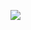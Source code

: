 [![](https://github.com/matveycodes/cv/releases/latest/download/preview.png)](https://github.com/matveycodes/cv/releases/latest/download/cv_kottsov_public.pdf)
